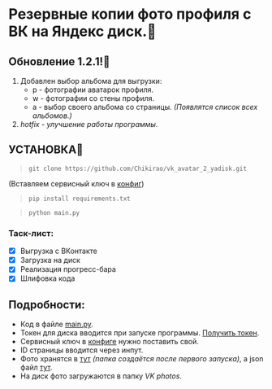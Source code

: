 # Резервные копии фото профиля с ВК на Яндекс диск.🤖

## Обновление 1.2.1!🔧
1. Добавлен выбор альбома для выгрузки:
   * p - фотографии аватарок профиля.
   * w - фотографии со стены профиля.
   * a - выбор своего альбома со страницы. _(Появлятся список всех альбомов.)_
2. _hotfix - улучшение работы программы._

## УСТАНОВКА👀

> `git clone https://github.com/Chikirao/vk_avatar_2_yadisk.git`

(Вставляем сервисный ключ в [конфиг](config.ini))

> `pip install requirements.txt`

> `python main.py`

### Таск-лист:

- [x] Выгрузка с ВКонтакте
- [x] Загрузка на диск
- [x] Реализация прогресс-бара
- [x] Шлифовка кода

## Подробности:

* Код в файле [main.py](main.py).
* Токен для диска вводится при запуске программы. [Получить токен](https://yandex.ru/dev/disk/poligon/).
* Сервисный ключ в [конфиге](config.ini) нужно поставить свой.
* ID страницы вводится через инпут.
* Фото хранятся в [тут](saved_pictures/piks_out/) _(папка создаётся после первого запуска)_, а json файл [тут](saved_pictures/saved_pics.json).
* На диск фото загружаются в папку *VK photos*.